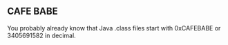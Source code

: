 ## CAFE BABE
You probably already know that Java .class files start with 0xCAFEBABE or 3405691582 in decimal.